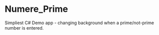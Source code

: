 # Numere_Prime
Simpliest C# Demo app - changing background when a prime/not-prime number is entered.
